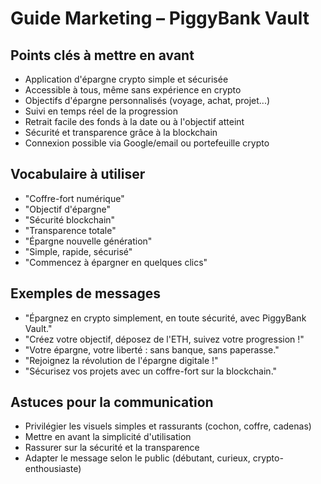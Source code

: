 # Guide Marketing – PiggyBank Vault

## Points clés à mettre en avant

- Application d'épargne crypto simple et sécurisée
- Accessible à tous, même sans expérience en crypto
- Objectifs d'épargne personnalisés (voyage, achat, projet...)
- Suivi en temps réel de la progression
- Retrait facile des fonds à la date ou à l'objectif atteint
- Sécurité et transparence grâce à la blockchain
- Connexion possible via Google/email ou portefeuille crypto

## Vocabulaire à utiliser

- "Coffre-fort numérique"
- "Objectif d'épargne"
- "Sécurité blockchain"
- "Transparence totale"
- "Épargne nouvelle génération"
- "Simple, rapide, sécurisé"
- "Commencez à épargner en quelques clics"

## Exemples de messages

- "Épargnez en crypto simplement, en toute sécurité, avec PiggyBank Vault."
- "Créez votre objectif, déposez de l'ETH, suivez votre progression !"
- "Votre épargne, votre liberté : sans banque, sans paperasse."
- "Rejoignez la révolution de l'épargne digitale !"
- "Sécurisez vos projets avec un coffre-fort sur la blockchain."

## Astuces pour la communication

- Privilégier les visuels simples et rassurants (cochon, coffre, cadenas)
- Mettre en avant la simplicité d'utilisation
- Rassurer sur la sécurité et la transparence
- Adapter le message selon le public (débutant, curieux, crypto-enthousiaste)
